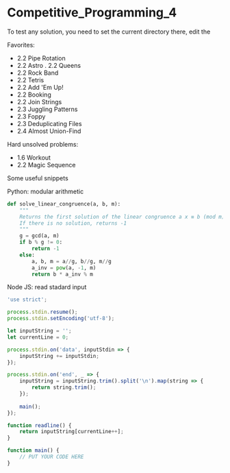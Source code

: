 # Competitive_Programming_4

To test any solution, you need to set the current directory there, edit the 

Favorites:

- 2.2 Pipe Rotation
- 2.2 Astro
. 2.2 Queens
- 2.2 Rock Band
- 2.2 Tetris
- 2.2 Add 'Em Up!
- 2.2 Booking
- 2.2 Join Strings
- 2.3 Juggling Patterns
- 2.3 Foppy
- 2.3 Deduplicating Files
- 2.4 Almost Union-Find

Hard unsolved problems:

- 1.6 Workout
- 2.2 Magic Sequence

Some useful snippets

Python: modular arithmetic

```python
def solve_linear_congruence(a, b, m):
    """
    Returns the first solution of the linear congruence a x ≡ b (mod m)
    If there is no solution, returns -1
    """
    g = gcd(a, m)
    if b % g != 0:
        return -1
    else:
        a, b, m = a//g, b//g, m//g
        a_inv = pow(a, -1, m)
        return b * a_inv % m
```

Node JS: read stadard input

``` js
'use strict';

process.stdin.resume();
process.stdin.setEncoding('utf-8');

let inputString = '';
let currentLine = 0;

process.stdin.on('data', inputStdin => {
    inputString += inputStdin;
});

process.stdin.on('end', _ => {
    inputString = inputString.trim().split('\n').map(string => {
        return string.trim();
    });
    
    main();    
});

function readline() {
    return inputString[currentLine++];
}

function main() {
    // PUT YOUR CODE HERE
}
```
